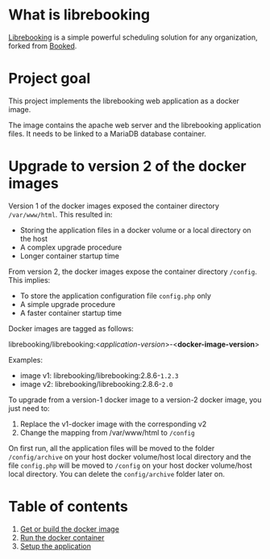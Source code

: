 # What is librebooking
[Librebooking](https://github.com/librebooking/app) is a simple powerful scheduling solution for any organization, forked from [Booked](https://www.bookedscheduler.com/).

# Project goal
This project implements the librebooking web application as a docker image.

The image contains the apache web server and the librebooking application files. It needs to be linked to a MariaDB database container.

# Upgrade to version 2 of the docker images
Version 1 of the docker images exposed the container directory `/var/www/html`. This resulted in:
- Storing the application files in a docker volume or a local directory on the host
- A complex upgrade procedure
- Longer container startup time

From version 2, the docker images expose the container directory `/config`. This implies:
- To store the application configuration file `config.php` only
- A simple upgrade procedure
- A faster container startup time

Docker images are tagged as follows:

librebooking/librebooking:\<*application-version*\>-\<**docker-image-version**\>

Examples:
- image v1: librebooking/librebooking:2.8.6-`1.2.3`
- image v2: librebooking/librebooking:2.8.6-`2.0`

To upgrade from a version-1 docker image to a version-2 docker image, you just need to:
1. Replace the v1-docker image with the corresponding v2
1. Change the mapping from /var/www/html to `/config`

On first run, all the application files will be moved to the folder `/config/archive` on your host docker volume/host local directory and the file `config.php` will be moved to `/config` on your host docker volume/host local directory. You can delete the `config/archive` folder later on.

# Table of contents
1. [Get or build the docker image](BUILD.md)
1. [Run the docker container](RUN.md)
1. [Setup the application](SETUP.md)
